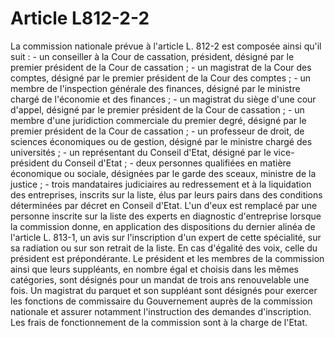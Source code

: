 # Article L812-2-2

La commission nationale prévue à l'article L. 812-2 est composée ainsi qu'il suit :   - un conseiller à la Cour de cassation, président, désigné par le premier président de la Cour de cassation ;   - un magistrat de la Cour des comptes, désigné par le premier président de la Cour des comptes ;   - un membre de l'inspection générale des finances, désigné par le ministre chargé de l'économie et des finances ;   - un magistrat du siège d'une cour d'appel, désigné par le premier président de la Cour de cassation ;   - un membre d'une juridiction commerciale du premier degré, désigné par le premier président de la Cour de cassation ;   - un professeur de droit, de sciences économiques ou de gestion, désigné par le ministre chargé des universités ;   - un représentant du Conseil d'Etat, désigné par le vice-président du Conseil d'Etat ;   - deux personnes qualifiées en matière économique ou sociale, désignées par le garde des sceaux, ministre de la justice ;   - trois mandataires judiciaires au redressement et à la liquidation des entreprises, inscrits sur la liste, élus par leurs pairs dans des conditions déterminées par décret en Conseil d'Etat. L'un d'eux est remplacé par une personne inscrite sur la liste des experts en diagnostic d'entreprise lorsque la commission donne, en application des dispositions du dernier alinéa de l'article L. 813-1, un avis sur l'inscription d'un expert de cette spécialité, sur sa radiation ou sur son retrait de la liste.   En cas d'égalité des voix, celle du président est prépondérante.   Le président et les membres de la commission ainsi que leurs suppléants, en nombre égal et choisis dans les mêmes catégories, sont désignés pour un mandat de trois ans renouvelable une fois.   Un magistrat du parquet et son suppléant sont désignés pour exercer les fonctions de commissaire du Gouvernement auprès de la commission nationale et assurer notamment l'instruction des demandes d'inscription.   Les frais de fonctionnement de la commission sont à la charge de l'Etat.